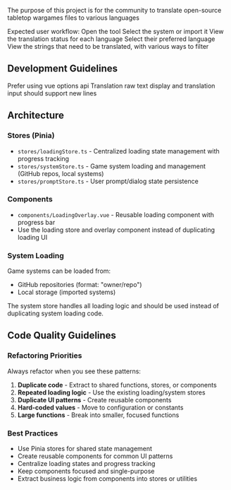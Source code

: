 The purpose of this project is for the community to translate open-source tabletop wargames files to various languages

Expected user workflow:
Open the tool
Select the system or import it
View the translation status for each language
Select their preferred language
View the strings that need to be translated, with various ways to filter

## Development Guidelines

Prefer using vue options api
Translation raw text display and translation input should support new lines

## Architecture

### Stores (Pinia)
- `stores/loadingStore.ts` - Centralized loading state management with progress tracking
- `stores/systemStore.ts` - Game system loading and management (GitHub repos, local systems)
- `stores/promptStore.ts` - User prompt/dialog state persistence

### Components
- `components/LoadingOverlay.vue` - Reusable loading component with progress bar
- Use the loading store and overlay component instead of duplicating loading UI

### System Loading
Game systems can be loaded from:
- GitHub repositories (format: "owner/repo") 
- Local storage (imported systems)

The system store handles all loading logic and should be used instead of duplicating system loading code.

## Code Quality Guidelines

### Refactoring Priorities
Always refactor when you see these patterns:
1. **Duplicate code** - Extract to shared functions, stores, or components
2. **Repeated loading logic** - Use the existing loading/system stores
3. **Duplicate UI patterns** - Create reusable components
4. **Hard-coded values** - Move to configuration or constants
5. **Large functions** - Break into smaller, focused functions

### Best Practices
- Use Pinia stores for shared state management
- Create reusable components for common UI patterns
- Centralize loading states and progress tracking
- Keep components focused and single-purpose
- Extract business logic from components into stores or utilities
